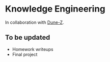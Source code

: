 # Knowledge Engineering 

In collaboration with [Dune-Z](https://github.com/Dune-Z).

## To be updated

- Homework writeups
- Final project
